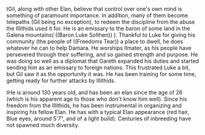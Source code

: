 tGil, along with other Elan, believe that control over one's own mind is something of paramount importance.  In addition, many of them become telepaths (Gil being no exception), to redeem the discipline from the abuse the Illithids used it for.  He is an emissary to the baron of some land in the Galena mountains( ((Baron Luke Solthen)) ).  Thankful to Luke for giving his community (the people of ((Freedoms Tear)) a place to dwell, he does whatever he can to help Damara.  He worships Ilmater, as his people have persevered through their suffering, and so gained strength and purpose.  He was doing so well as a diplomat that Gareth expanded his duties and started sending him as an emissary to foreign nations.  This frustrated Luke a bit, but Gil saw it as the opportunity it was.  He has been training for some time, getting ready for further attacks by Illithids.

tHe is around 130 years old, and has been an elan since the age of 26 (which is his apparent age to those who don't know him well).  Since his freedom from the Illithids, he has been instrumental in organizing and inspiring his fellow Elan.  He has with a typical Elan appearance (red hair, Blue eyes, around 5'7&quot;, and of a light build).  Centuries of inbreeding have not spawned much diversity.
